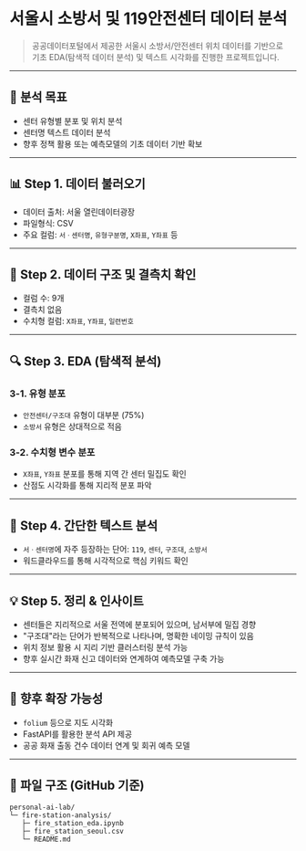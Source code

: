 # 서울시 소방서 및 119안전센터 데이터 분석

> 공공데이터포털에서 제공한 서울시 소방서/안전센터 위치 데이터를 기반으로  
기초 EDA(탐색적 데이터 분석) 및 텍스트 시각화를 진행한 프로젝트입니다.

---

## 📌 분석 목표

- 센터 유형별 분포 및 위치 분석
- 센터명 텍스트 데이터 분석
- 향후 정책 활용 또는 예측모델의 기초 데이터 기반 확보

---

## 📊 Step 1. 데이터 불러오기

- 데이터 출처: 서울 열린데이터광장
- 파일형식: CSV
- 주요 컬럼: `서ㆍ센터명`, `유형구분명`, `X좌표`, `Y좌표` 등

---

## 🧹 Step 2. 데이터 구조 및 결측치 확인

- 컬럼 수: 9개
- 결측치 없음
- 수치형 컬럼: `X좌표`, `Y좌표`, `일련번호`

---

## 🔍 Step 3. EDA (탐색적 분석)

### 3-1. 유형 분포
- `안전센터/구조대` 유형이 대부분 (75%)
- `소방서` 유형은 상대적으로 적음

### 3-2. 수치형 변수 분포
- `X좌표`, `Y좌표` 분포를 통해 지역 간 센터 밀집도 확인
- 산점도 시각화를 통해 지리적 분포 파악

---

## 🧠 Step 4. 간단한 텍스트 분석

- `서ㆍ센터명`에 자주 등장하는 단어: `119`, `센터`, `구조대`, `소방서`
- 워드클라우드를 통해 시각적으로 핵심 키워드 확인

---

## 💡 Step 5. 정리 & 인사이트

- 센터들은 지리적으로 서울 전역에 분포되어 있으며, 남서부에 밀집 경향
- "구조대"라는 단어가 반복적으로 나타나며, 명확한 네이밍 규칙이 있음
- 위치 정보 활용 시 지리 기반 클러스터링 분석 가능
- 향후 실시간 화재 신고 데이터와 연계하여 예측모델 구축 가능

---

## 🔗 향후 확장 가능성

- `folium` 등으로 지도 시각화
- FastAPI를 활용한 분석 API 제공
- 공공 화재 출동 건수 데이터 연계 및 회귀 예측 모델

---
## 📁 파일 구조 (GitHub 기준)
```
personal-ai-lab/
└─ fire-station-analysis/
   ├─ fire_station_eda.ipynb
   ├─ fire_station_seoul.csv
   └─ README.md
```

